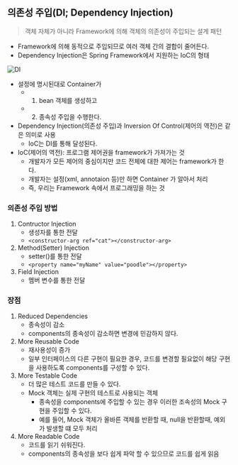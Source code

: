 ## 의존성 주입(DI; Dependency Injection)
> 객체 자체가 아니라 Framework에 의해 객체의 의존성이 주입되는 설계 패턴
- Framework에 의해 동적으로 주입되므로 여러 객체 간의 결합이 줄어든다.
- Dependency Injection은 Spring Framework에서 지원하는 IoC의 형태

![DI](https://user-images.githubusercontent.com/60641307/82868373-7ca72c80-9f67-11ea-8518-fe0814684a45.png)

- 설정에 명시된대로 Container가 
    - 1) bean 객체를 생성하고
    - 2) 종속성 주입을 수행한다.
- Dependency Injection(의존성 주입)과 Inversion Of Control(제어의 역전)은 같은 의미로 사용
    - IoC는 DI를 통해 달성된다.
- IoC(제어의 역전): 프로그램 제어권을 framework가 가져가는 것
    - 개발자가 모든 제어의 중심이지만 코드 전체에 대한 제어는 framework가 한다.
    - 개발자는 설정(xml, annotaion 등)만 하면 Container 가 알아서 처리
    - 즉, 우리는 Framework 속에서 프로그래밍을 하는 것

### 의존성 주입 방법
1. Contructor Injection
    - 생성자를 통한 전달
    - ```<constructor-arg ref="cat"></constructor-arg> ```
2. Method(Setter) Injection
    - setter()를 통한 전달
    - ```<property name="myName" value="poodle"></property> ```
3. Field Injection
    - 멤버 변수를 통한 전달

### 장점
1. Reduced Dependencies
    - 종속성이 감소
    - components의 종속성이 감소하면 변경에 민감하지 않다.
2. More Reusable Code
    - 재사용성이 증가
    - 일부 인터페이스의 다른 구현이 필요한 경우, 코드를 변경할 필요없이 해당 구현을 사용하도록 components를 구성할 수 있다.
3. More Testable Code
    - 더 많은 테스트 코드를 만들 수 있다.
    - Mock 객체는 실제 구현의 테스트로 사용되는 객체
        - 종속성을 components에 주입할 수 있는 경우 이러한 조속성의 Mock 구현을 주입할 수 있다.
        - 예를 들어, Mock 객체가 올바른 객체를 반환할 때, null을 반환할때, 예외가 발생할 떄 모두 처리
4. More Readable Code
    - 코드를 읽기 쉬워진다.
    - components의 종속성을 보다 쉽게 파악 할 수 있으므로 코드를 쉽게 읽음